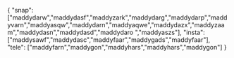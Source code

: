 {
  "snap":  ["maddydarw","maddydasf","maddyzark","maddydarg","maddydarp","maddyvarn","maddyasqw","maddydarn","maddyaqwe","maddydazx","maddyzaam","maddydasn","maddydasd","maddydaro ","maddyaszs"],
  "insta": ["maddysawf","maddydasc","maddyfaar","maddygads","maddyfaar"],
  "tele":  ["maddyfarn","maddygon","maddyhars","maddyhars","maddygon"]
}
